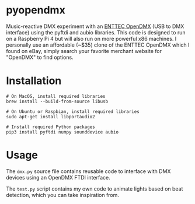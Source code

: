 # pyopendmx

Music-reactive DMX experiment with an [ENTTEC OpenDMX](https://www.enttec.com/product/controls/dmx-usb-interfaces/open-dmx-usb/) (USB to DMX interface) using the pyftdi and aubio libraries. This code is designed to run on a Raspberry Pi 4 but will also run on more powerful x86 machines. I personally use an affordable (~$35) clone of the ENTTEC OpenDMX which I found on eBay, simply search
your favorite merchant website for "OpenDMX" to find options.

# Installation

```
# On MacOS, install required libraries
brew install --build-from-source libusb

# On Ubuntu or Raspbian, install required libraries
sudo apt-get install libportaudio2

# Install required Python packages
pip3 install pyftdi numpy sounddevice aubio
```

# Usage

The `dmx.py` source file contains reusable code to interface with DMX devices using an OpenDMX FTDI interface.


The `test.py` script contains my own code to animate lights based on beat detection, which you can
take inspiration from.
